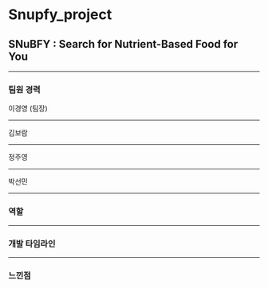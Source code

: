 # Snupfy_project

## SNuBFY : Search for Nutrient-Based Food for You
---

### 팀원 경력
이경영 (팀장)

---
김보람

---
정주영

---
박선민

---

### 역할


---
### 개발 타임라인


---
### 느낀점
